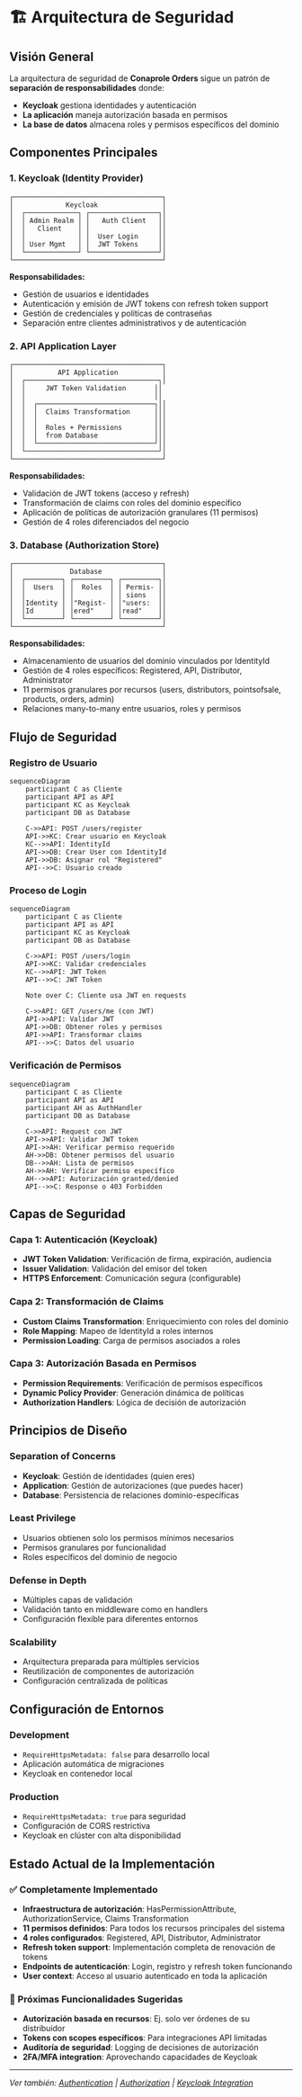 # 🏗️ Arquitectura de Seguridad

## Visión General

La arquitectura de seguridad de **Conaprole Orders** sigue un patrón de **separación de responsabilidades** donde:

- **Keycloak** gestiona identidades y autenticación
- **La aplicación** maneja autorización basada en permisos
- **La base de datos** almacena roles y permisos específicos del dominio

## Componentes Principales

### 1. **Keycloak (Identity Provider)**

```
┌─────────────────────────────────────┐
│             Keycloak                │
│  ┌─────────────┐ ┌─────────────────┐│
│  │ Admin Realm │ │   Auth Client   ││
│  │   Client    │ │                 ││
│  │             │ │  User Login     ││
│  │ User Mgmt   │ │  JWT Tokens     ││
│  └─────────────┘ └─────────────────┘│
└─────────────────────────────────────┘
```

**Responsabilidades:**

- Gestión de usuarios e identidades
- Autenticación y emisión de JWT tokens con refresh token support
- Gestión de credenciales y políticas de contraseñas
- Separación entre clientes administrativos y de autenticación

### 2. **API Application Layer**

```
┌─────────────────────────────────────┐
│           API Application           │
│  ┌─────────────────────────────────┐│
│  │     JWT Token Validation       ││
│  │                                ││
│  │  ┌─────────────────────────────┐││
│  │  │  Claims Transformation      │││
│  │  │                             │││
│  │  │  Roles + Permissions        │││
│  │  │  from Database              │││
│  │  └─────────────────────────────┘││
│  └─────────────────────────────────┘│
└─────────────────────────────────────┘
```

**Responsabilidades:**

- Validación de JWT tokens (acceso y refresh)
- Transformación de claims con roles del dominio específico
- Aplicación de políticas de autorización granulares (11 permisos)
- Gestión de 4 roles diferenciados del negocio

### 3. **Database (Authorization Store)**

```
┌─────────────────────────────────────┐
│              Database               │
│  ┌─────────┐ ┌─────────┐ ┌─────────┐│
│  │  Users  │ │  Roles  │ │ Permis- ││
│  │         │ │         │ │ sions   ││
│  │Identity │ │"Regist- │ │"users:  ││
│  │Id       │ │ered"    │ │read"    ││
│  └─────────┘ └─────────┘ └─────────┘│
└─────────────────────────────────────┘
```

**Responsabilidades:**

- Almacenamiento de usuarios del dominio vinculados por IdentityId
- Gestión de 4 roles específicos: Registered, API, Distributor, Administrator
- 11 permisos granulares por recursos (users, distributors, pointsofsale, products, orders, admin)
- Relaciones many-to-many entre usuarios, roles y permisos

## Flujo de Seguridad

### Registro de Usuario

```mermaid
sequenceDiagram
    participant C as Cliente
    participant API as API
    participant KC as Keycloak
    participant DB as Database

    C->>API: POST /users/register
    API->>KC: Crear usuario en Keycloak
    KC-->>API: IdentityId
    API->>DB: Crear User con IdentityId
    API->>DB: Asignar rol "Registered"
    API-->>C: Usuario creado
```

### Proceso de Login

```mermaid
sequenceDiagram
    participant C as Cliente
    participant API as API
    participant KC as Keycloak
    participant DB as Database

    C->>API: POST /users/login
    API->>KC: Validar credenciales
    KC-->>API: JWT Token
    API-->>C: JWT Token

    Note over C: Cliente usa JWT en requests

    C->>API: GET /users/me (con JWT)
    API->>API: Validar JWT
    API->>DB: Obtener roles y permisos
    API->>API: Transformar claims
    API-->>C: Datos del usuario
```

### Verificación de Permisos

```mermaid
sequenceDiagram
    participant C as Cliente
    participant API as API
    participant AH as AuthHandler
    participant DB as Database

    C->>API: Request con JWT
    API->>API: Validar JWT token
    API->>AH: Verificar permiso requerido
    AH->>DB: Obtener permisos del usuario
    DB-->>AH: Lista de permisos
    AH->>AH: Verificar permiso específico
    AH-->>API: Autorización granted/denied
    API-->>C: Response o 403 Forbidden
```

## Capas de Seguridad

### Capa 1: Autenticación (Keycloak)

- **JWT Token Validation**: Verificación de firma, expiración, audiencia
- **Issuer Validation**: Validación del emisor del token
- **HTTPS Enforcement**: Comunicación segura (configurable)

### Capa 2: Transformación de Claims

- **Custom Claims Transformation**: Enriquecimiento con roles del dominio
- **Role Mapping**: Mapeo de IdentityId a roles internos
- **Permission Loading**: Carga de permisos asociados a roles

### Capa 3: Autorización Basada en Permisos

- **Permission Requirements**: Verificación de permisos específicos
- **Dynamic Policy Provider**: Generación dinámica de políticas
- **Authorization Handlers**: Lógica de decisión de autorización

## Principios de Diseño

### Separation of Concerns

- **Keycloak**: Gestión de identidades (quien eres)
- **Application**: Gestión de autorizaciones (que puedes hacer)
- **Database**: Persistencia de relaciones dominio-específicas

### Least Privilege

- Usuarios obtienen solo los permisos mínimos necesarios
- Permisos granulares por funcionalidad
- Roles específicos del dominio de negocio

### Defense in Depth

- Múltiples capas de validación
- Validación tanto en middleware como en handlers
- Configuración flexible para diferentes entornos

### Scalability

- Arquitectura preparada para múltiples servicios
- Reutilización de componentes de autorización
- Configuración centralizada de políticas

## Configuración de Entornos

### Development

- `RequireHttpsMetadata: false` para desarrollo local
- Aplicación automática de migraciones
- Keycloak en contenedor local

### Production

- `RequireHttpsMetadata: true` para seguridad
- Configuración de CORS restrictiva
- Keycloak en clúster con alta disponibilidad

## Estado Actual de la Implementación

### ✅ Completamente Implementado

- **Infraestructura de autorización**: HasPermissionAttribute, AuthorizationService, Claims Transformation
- **11 permisos definidos**: Para todos los recursos principales del sistema
- **4 roles configurados**: Registered, API, Distributor, Administrator
- **Refresh token support**: Implementación completa de renovación de tokens
- **Endpoints de autenticación**: Login, registro y refresh token funcionando
- **User context**: Acceso al usuario autenticado en toda la aplicación


### 🔄 Próximas Funcionalidades Sugeridas

- **Autorización basada en recursos**: Ej. solo ver órdenes de su distribuidor
- **Tokens con scopes específicos**: Para integraciones API limitadas
- **Auditoría de seguridad**: Logging de decisiones de autorización
- **2FA/MFA integration**: Aprovechando capacidades de Keycloak

---

*Ver también: [Authentication](./authentication.md) | [Authorization](./authorization.md) | [Keycloak Integration](./keycloak-integration.md)*
